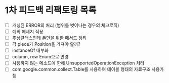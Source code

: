 # 1차 피드백 리팩토링 목록

- [ ] 캐싱된 ERROR의 처리 (범위를 벗어나는 경우의 체크로직)
- [ ] 예외 메세지 적용
- [ ] 추상클래스인데 폰만을 위한 메서드 정리
- [ ] 각 piece가 Position을 가져야 할까?
- [ ] instanceOf 내부화
- [ ] column, row Enum으로 변경
- [ ] 사용하지 않는 메소드에 한해 UnsupportedOperationException 처리
- [ ] com.google.common.collect.Table를 사용하여 테이블 형태의 자료구조 사용가능